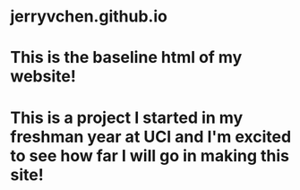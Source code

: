 # jerryvchen.github.io
# This is the baseline html of my website!
# This is a project I started in my freshman year at UCI and I'm excited to see how far I will go in making this site!
